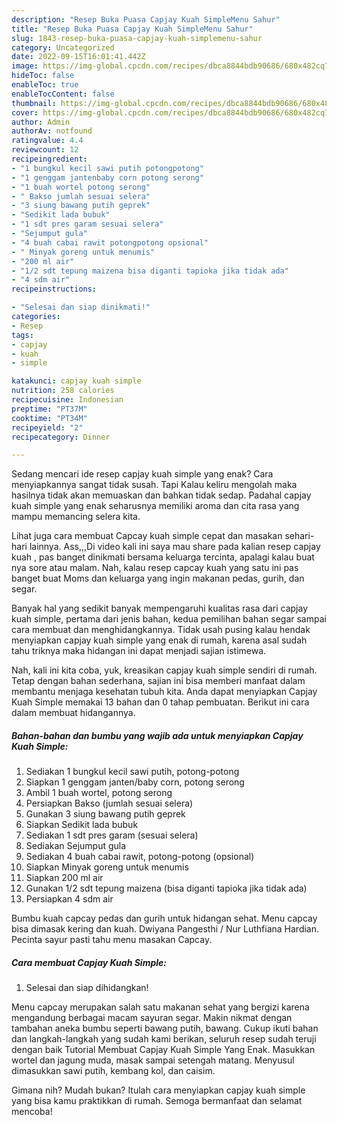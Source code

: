 ```yaml
---
description: "Resep Buka Puasa Capjay Kuah SimpleMenu Sahur"
title: "Resep Buka Puasa Capjay Kuah SimpleMenu Sahur"
slug: 1843-resep-buka-puasa-capjay-kuah-simplemenu-sahur
category: Uncategorized
date: 2022-09-15T16:01:41.442Z
image: https://img-global.cpcdn.com/recipes/dbca8844bdb90686/680x482cq70/capjay-kuah-simple-foto-resep-utama.jpg
hideToc: false
enableToc: true
enableTocContent: false
thumbnail: https://img-global.cpcdn.com/recipes/dbca8844bdb90686/680x482cq70/capjay-kuah-simple-foto-resep-utama.jpg
cover: https://img-global.cpcdn.com/recipes/dbca8844bdb90686/680x482cq70/capjay-kuah-simple-foto-resep-utama.jpg
author: Admin
authorAv: notfound
ratingvalue: 4.4
reviewcount: 12
recipeingredient:
- "1 bungkul kecil sawi putih potongpotong"
- "1 genggam jantenbaby corn potong serong"
- "1 buah wortel potong serong"
- " Bakso jumlah sesuai selera"
- "3 siung bawang putih geprek"
- "Sedikit lada bubuk"
- "1 sdt pres garam sesuai selera"
- "Sejumput gula"
- "4 buah cabai rawit potongpotong opsional"
- " Minyak goreng untuk menumis"
- "200 ml air"
- "1/2 sdt tepung maizena bisa diganti tapioka jika tidak ada"
- "4 sdm air"
recipeinstructions:

- "Selesai dan siap dinikmati!"
categories:
- Resep
tags:
- capjay
- kuah
- simple

katakunci: capjay kuah simple 
nutrition: 258 calories
recipecuisine: Indonesian
preptime: "PT37M"
cooktime: "PT34M"
recipeyield: "2"
recipecategory: Dinner

---
```



Sedang mencari ide resep capjay kuah simple yang enak? Cara menyiapkannya sangat tidak susah. Tapi Kalau keliru mengolah maka hasilnya tidak akan memuaskan dan bahkan tidak sedap. Padahal capjay kuah simple yang enak seharusnya memiliki aroma dan cita rasa yang mampu memancing selera kita.


Lihat juga cara membuat Capcay kuah simple cepat dan masakan sehari-hari lainnya. Ass,,,Di video kali ini saya mau share pada kalian resep capjay kuah , pas banget dinikmati bersama keluarga tercinta, apalagi kalau buat nya sore atau malam. Nah, kalau resep capcay kuah yang satu ini pas banget buat Moms dan keluarga yang ingin makanan pedas, gurih, dan segar.

Banyak hal yang sedikit banyak mempengaruhi kualitas rasa dari capjay kuah simple, pertama dari jenis bahan, kedua pemilihan bahan segar sampai cara membuat dan menghidangkannya. Tidak usah pusing kalau hendak menyiapkan capjay kuah simple yang enak di rumah, karena asal sudah tahu triknya maka hidangan ini dapat menjadi sajian istimewa.


Nah, kali ini kita coba, yuk, kreasikan capjay kuah simple sendiri di rumah. Tetap dengan bahan sederhana, sajian ini bisa memberi manfaat dalam membantu menjaga kesehatan tubuh kita. Anda dapat menyiapkan Capjay Kuah Simple memakai 13 bahan dan 0 tahap pembuatan. Berikut ini cara dalam membuat hidangannya.

<!--inarticleads1-->

##### Bahan-bahan dan bumbu yang wajib ada untuk menyiapkan Capjay Kuah Simple:

1. Sediakan 1 bungkul kecil sawi putih, potong-potong
1. Siapkan 1 genggam janten/baby corn, potong serong
1. Ambil 1 buah wortel, potong serong
1. Persiapkan  Bakso (jumlah sesuai selera)
1. Gunakan 3 siung bawang putih geprek
1. Siapkan Sedikit lada bubuk
1. Sediakan 1 sdt pres garam (sesuai selera)
1. Sediakan Sejumput gula
1. Sediakan 4 buah cabai rawit, potong-potong (opsional)
1. Siapkan  Minyak goreng untuk menumis
1. Siapkan 200 ml air
1. Gunakan 1/2 sdt tepung maizena (bisa diganti tapioka jika tidak ada)
1. Persiapkan 4 sdm air


Bumbu kuah capcay pedas dan gurih untuk hidangan sehat. Menu capcay bisa dimasak kering dan kuah. Dwiyana Pangesthi / Nur Luthfiana Hardian. Pecinta sayur pasti tahu menu masakan Capcay. 

<!--inarticleads2-->

##### Cara membuat Capjay Kuah Simple:


1. Selesai dan siap dihidangkan!

Menu capcay merupakan salah satu makanan sehat yang bergizi karena mengandung berbagai macam sayuran segar. Makin nikmat dengan tambahan aneka bumbu seperti bawang putih, bawang. Cukup ikuti bahan dan langkah-langkah yang sudah kami berikan, seluruh resep sudah teruji dengan baik Tutorial Membuat Capjay Kuah Simple Yang Enak. Masukkan wortel dan jagung muda, masak sampai setengah matang. Menyusul dimasukkan sawi putih, kembang kol, dan caisim. 

Gimana nih? Mudah bukan? Itulah cara menyiapkan capjay kuah simple yang bisa kamu praktikkan di rumah. Semoga bermanfaat dan selamat mencoba!
